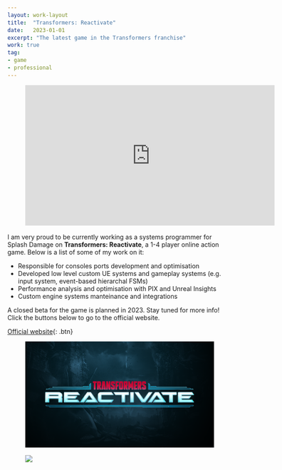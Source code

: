 ```yaml
---
layout: work-layout
title:  "Transformers: Reactivate"
date:   2023-01-01
excerpt: "The latest game in the Transformers franchise"
work: true
tag:
- game
- professional
---
```


<figure>
    <iframe width="560" height="315" src="https://www.youtube.com/embed/edBK2ZpYY_0" title="YouTube video player" frameborder="0" allow="accelerometer; autoplay; clipboard-write; encrypted-media; gyroscope; picture-in-picture; web-share" allowfullscreen></iframe>
</figure>

I am very proud to be currently working as a systems programmer for Splash Damage on **Transformers: Reactivate**, a 1-4 player online action game. Below is a list of some of my work on it:

* Responsible for consoles ports development and optimisation
* Developed low level custom UE systems and gameplay systems (e.g. input system, event-based hierarchal FSMs)
* Performance analysis and optimisation with PIX and Unreal Insights
* Custom engine systems manteinance and integrations

A closed beta for the game is planned in 2023. Stay tuned for more info! Click the buttons below to go to the official website.

[Official website](https://www.playtfr.com/){: .btn}

<figure>
	<img src="/assets/img/tfr1.png">
</figure>

<figure>
	<img src="/assets/img/tfr2.png">
</figure>